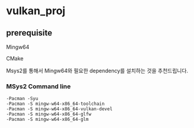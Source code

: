 # vulkan_proj

## prerequisite
Mingw64

CMake

Msys2를 통해서 Mingw64와 필요한 dependency를 설치하는 것을 추천드립니다.

### MSys2 Command line
```
-Pacman -Syu
-Pacman -S mingw-w64-x86_64-toolchain
-Pacman -S mingw-w64-x86_64-vulkan-devel
-Pacman -S mingw-w64-x86_64-glfw
-Pacman -S mingw-w64-x86_64-glm
```
